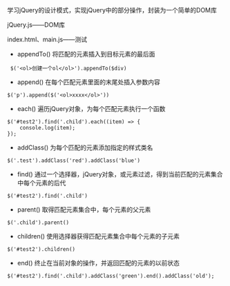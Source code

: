 
学习jQuery的设计模式，实现jQuery中的部分操作，封装为一个简单的DOM库

jQuery.js——DOM库

index.html、main.js——测试

-  appendTo() 将匹配的元素插入到目标元素的最后面
```
 $('<ol>创建一个ol</ol>').appendTo($div) 
```
-  append() 在每个匹配元素里面的末尾处插入参数内容
```
$('p').append($('<ol>xxxx</ol>'))
```
-  each() 遍历jQuery对象，为每个匹配元素执行一个函数

```
$('#test2').find('.child').each((item) => {
    console.log(item);
});
```
-  addClass() 为每个匹配的元素添加指定的样式类名
```
$('.test').addClass('red').addClass('blue')
```
-  find() 通过一个选择器，jQuery对象，或元素过滤，得到当前匹配的元素集合中每个元素的后代
```
$('#test2').find('.child')
```
-  parent() 取得匹配元素集合中，每个元素的父元素
```
$('.child').parent()
```
-  children() 使用选择器获得匹配元素集合中每个元素的子元素
```
$('#test2').children()
```
-  end() 终止在当前对象的操作，并返回匹配的元素的以前状态
```
$('#test2').find('.child').addClass('green').end().addClass('old');
```
